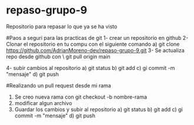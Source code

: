 # repaso-grupo-9
Repositorio para repasar lo que ya se ha visto

#Paos a seguri para las practicas de git 
1- crear un repositorio en github
2- Clonar el repositorio en tu compu con el siguiente comando 
  a) git clone https://github.com/AdrianMoreno-dev/repaso-grupo-9.git
3- Se actualiza repo desde github con \\ git pull origin main

4- subir cambios al repositorio
    a) git status
    b) git add
    c) gi commit -m "mensaje"
    d) git push

#Realizando un pull request desde mi rama
1) Se creo nueva rama con git checkout -b nombre-rama
2) modificar algun archivo
3) Guardar los cambios y subir al repositorio
    a) git status
    b) git add
    c) gi commit -m "mensaje"
    d) git push